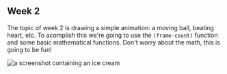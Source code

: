 ## Week 2

The topic of week 2 is drawing a simple animation: a moving ball, beating heart,
etc. To acomplish this we're going to use the `(frame-count)` function and some basic 
mathematical functions. Don't worry about the math, this is going to be fun!

![a screenshot containing an ice cream](https://raw.githubusercontent.com/clojurebridge-berlin/study-group-curriculum/week-2/screenshot.png "a screenshot containing an ice cream")
